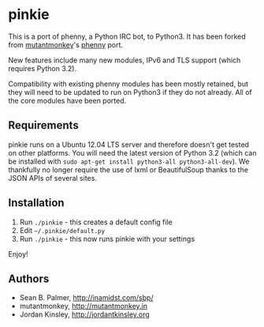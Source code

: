 pinkie
======

This is a port of phenny, a Python IRC bot, to Python3. It has been forked from [mutantmonkey](https://github.com/mutantmonkey)'s [phenny](https://github.com/mutantmonkey/phenny) port.

New features include many new modules, IPv6 and TLS support (which requires
Python 3.2).

Compatibility with existing phenny modules has been mostly retained, but they
will need to be updated to run on Python3 if they do not already. All of the
core modules have been ported. 

Requirements
------------

pinkie runs on a Ubuntu 12.04 LTS server and therefore doesn't get tested on other platforms. You will need the latest version of Python 3.2 (which can be installed with `sudo apt-get install python3-all python3-all-dev`). We thankfully no longer require the use of lxml or BeautifulSoup thanks to the JSON APIs of several sites. 

Installation
------------
1. Run `./pinkie` - this creates a default config file
2. Edit `~/.pinkie/default.py`
3. Run `./pinkie` - this now runs pinkie with your settings

Enjoy!

Authors
-------
* Sean B. Palmer, http://inamidst.com/sbp/
* mutantmonkey, http://mutantmonkey.in
* Jordan Kinsley, http://jordantkinsley.org
